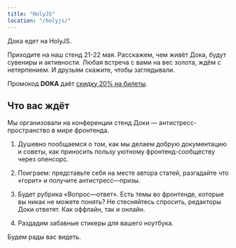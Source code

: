 ```yaml
---
title: "HolyJS"
location: "/holyjs/"
---
```


Дока едет на HolyJS.

Приходите на наш стенд 21-22 мая. Расскажем, чем живёт Дока, будут сувениры и активности. Любая встреча с вами на вес золота, ждём с нетерпением. И друзьям скажите, чтобы заглядывали.

Промокод __DOKA__ даёт [скидку 20% на билеты](https://bit.ly/3MttDbE).

## Что вас ждёт

Мы организовали на конференции стенд Доки — антистресс-пространство в мире фронтенда.

1.  Душевно пообщаемся о том, как мы делаем добрую документацию и советы, как приносить пользу  уютному фронтенд-сообществу через опенсорс.

1. Поиграем: представьте себя на месте автора статей, разгадайте что «горит» и получите антистресс—призы.

1. Будет рубрика &laquo;Вопрос—ответ&raquo;. Есть темы во фронтенде, которые вы никак не можете понять? Не стесняйтесь спросить, редакторы Доки ответят. Как оффлайн, так и онлайн.

1. Раздадим забавные стикеры для вашего ноутбука.

Будем рады вас видеть.
